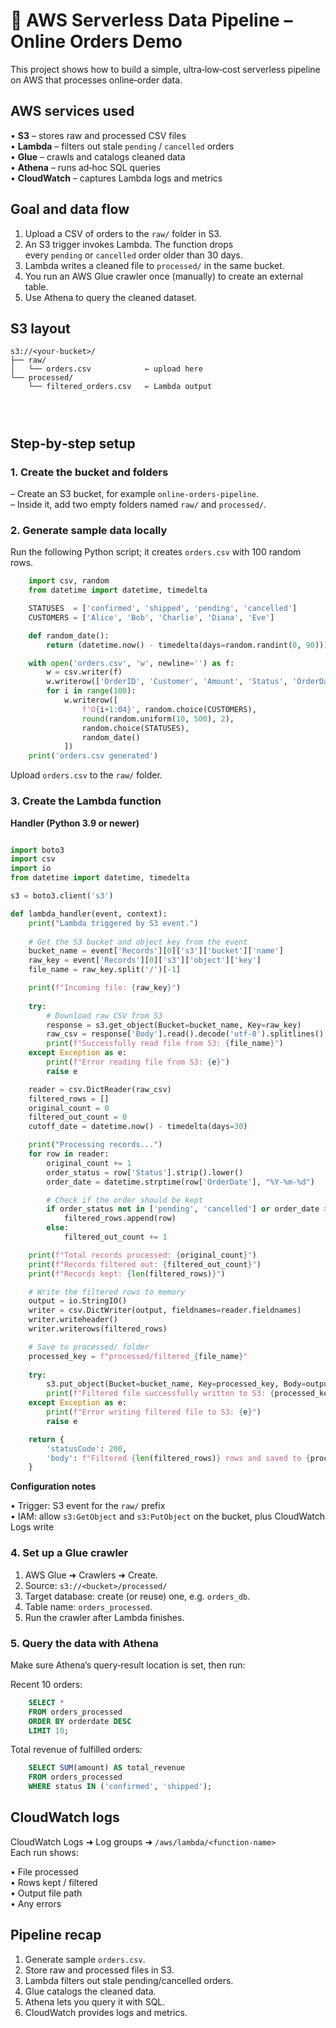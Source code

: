 🛒 AWS Serverless Data Pipeline – Online Orders Demo
===================================================

This project shows how to build a simple, ultra‑low‑cost serverless pipeline on AWS that processes online‑order data.

AWS services used
-----------------

• **S3** – stores raw and processed CSV files  
• **Lambda** – filters out stale `pending` / `cancelled` orders  
• **Glue** – crawls and catalogs cleaned data  
• **Athena** – runs ad‑hoc SQL queries  
• **CloudWatch** – captures Lambda logs and metrics  

Goal and data flow
------------------

1. Upload a CSV of orders to the `raw/` folder in S3.  
2. An S3 trigger invokes Lambda. The function drops every `pending` or `cancelled` order older than 30 days.  
3. Lambda writes a cleaned file to `processed/` in the same bucket.  
4. You run an AWS Glue crawler once (manually) to create an external table.  
5. Use Athena to query the cleaned dataset.  

S3 layout
---------

```
s3://<your‑bucket>/
├── raw/
│   └── orders.csv            ← upload here
└── processed/
    └── filtered_orders.csv   ← Lambda output


    
```

Step‑by‑step setup
------------------

### 1. Create the bucket and folders

– Create an S3 bucket, for example `online-orders-pipeline`.  
– Inside it, add two empty folders named `raw/` and `processed/`.  

### 2. Generate sample data locally

Run the following Python script; it creates `orders.csv` with 100 random rows.
```python
    import csv, random
    from datetime import datetime, timedelta

    STATUSES  = ['confirmed', 'shipped', 'pending', 'cancelled']
    CUSTOMERS = ['Alice', 'Bob', 'Charlie', 'Diana', 'Eve']

    def random_date():
        return (datetime.now() - timedelta(days=random.randint(0, 90))).strftime('%Y-%m-%d')

    with open('orders.csv', 'w', newline='') as f:
        w = csv.writer(f)
        w.writerow(['OrderID', 'Customer', 'Amount', 'Status', 'OrderDate'])
        for i in range(100):
            w.writerow([
                f'O{i+1:04}', random.choice(CUSTOMERS),
                round(random.uniform(10, 500), 2),
                random.choice(STATUSES),
                random_date()
            ])
    print('orders.csv generated')
```
Upload `orders.csv` to the `raw/` folder.

### 3. Create the Lambda function

**Handler (Python 3.9 or newer)**
```python

import boto3
import csv
import io
from datetime import datetime, timedelta

s3 = boto3.client('s3')

def lambda_handler(event, context):
    print("Lambda triggered by S3 event.")
    
    # Get the S3 bucket and object key from the event
    bucket_name = event['Records'][0]['s3']['bucket']['name']
    raw_key = event['Records'][0]['s3']['object']['key']
    file_name = raw_key.split('/')[-1]

    print(f"Incoming file: {raw_key}")
    
    try:
        # Download raw CSV from S3
        response = s3.get_object(Bucket=bucket_name, Key=raw_key)
        raw_csv = response['Body'].read().decode('utf-8').splitlines()
        print(f"Successfully read file from S3: {file_name}")
    except Exception as e:
        print(f"Error reading file from S3: {e}")
        raise e

    reader = csv.DictReader(raw_csv)
    filtered_rows = []
    original_count = 0
    filtered_out_count = 0
    cutoff_date = datetime.now() - timedelta(days=30)

    print("Processing records...")
    for row in reader:
        original_count += 1
        order_status = row['Status'].strip().lower()
        order_date = datetime.strptime(row['OrderDate'], "%Y-%m-%d")

        # Check if the order should be kept
        if order_status not in ['pending', 'cancelled'] or order_date > cutoff_date:
            filtered_rows.append(row)
        else:
            filtered_out_count += 1

    print(f"Total records processed: {original_count}")
    print(f"Records filtered out: {filtered_out_count}")
    print(f"Records kept: {len(filtered_rows)}")

    # Write the filtered rows to memory
    output = io.StringIO()
    writer = csv.DictWriter(output, fieldnames=reader.fieldnames)
    writer.writeheader()
    writer.writerows(filtered_rows)

    # Save to processed/ folder
    processed_key = f"processed/filtered_{file_name}"
    
    try:
        s3.put_object(Bucket=bucket_name, Key=processed_key, Body=output.getvalue())
        print(f"Filtered file successfully written to S3: {processed_key}")
    except Exception as e:
        print(f"Error writing filtered file to S3: {e}")
        raise e

    return {
        'statusCode': 200,
        'body': f"Filtered {len(filtered_rows)} rows and saved to {processed_key}"
    }

```
**Configuration notes**

• Trigger: S3 event for the `raw/` prefix  
• IAM: allow `s3:GetObject` and `s3:PutObject` on the bucket, plus CloudWatch Logs write  

### 4. Set up a Glue crawler

1. AWS Glue ➜ Crawlers ➜ Create.  
2. Source: `s3://<bucket>/processed/`  
3. Target database: create (or reuse) one, e.g. `orders_db`.  
4. Table name: `orders_processed`.  
5. Run the crawler after Lambda finishes.  

### 5. Query the data with Athena

Make sure Athena’s query‑result location is set, then run:

Recent 10 orders:
```sql
    SELECT *
    FROM orders_processed
    ORDER BY orderdate DESC
    LIMIT 10;
```
Total revenue of fulfilled orders:
```sql
    SELECT SUM(amount) AS total_revenue
    FROM orders_processed
    WHERE status IN ('confirmed', 'shipped');
```
CloudWatch logs
---------------

CloudWatch Logs ➜ Log groups ➜ `/aws/lambda/<function‑name>`  
Each run shows:

• File processed  
• Rows kept / filtered  
• Output file path  
• Any errors  

Pipeline recap
--------------

1. Generate sample `orders.csv`.  
2. Store raw and processed files in S3.  
3. Lambda filters out stale pending/cancelled orders.  
4. Glue catalogs the cleaned data.  
5. Athena lets you query it with SQL.  
6. CloudWatch provides logs and metrics.